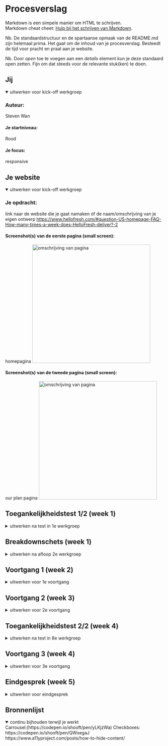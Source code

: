 # Procesverslag

Markdown is een simpele manier om HTML te schrijven.  
Markdown cheat cheet: [Hulp bij het schrijven van Markdown](https://github.com/adam-p/markdown-here/wiki/Markdown-Cheatsheet).

Nb. De standaardstructuur en de spartaanse opmaak van de README.md zijn helemaal prima. Het gaat om de inhoud van je procesverslag. Besteedt de tijd voor pracht en praal aan je website.

Nb. Door _open_ toe te voegen aan een _details_ element kun je deze standaard open zetten. Fijn om dat steeds voor de relevante stuk(ken) te doen.

## Jij

<details open>
  <summary>uitwerken voor kick-off werkgroep</summary>

### Auteur:

Steven Wan

#### Je startniveau:

Rood

#### Je focus:

responsive

</details>

## Je website

<details open>
  <summary>uitwerken voor kick-off werkgroep</summary>

### Je opdracht:

link naar de website die je gaat namaken óf de naam/omschrijving van je eigen ontwerp
https://www.hellofresh.com/#question-US-homepage-FAQ-How-many-times-a-week-does-HelloFresh-deliver?-2

#### Screenshot(s) van de eerste pagina (small screen):

homepagina
  <img src="readme-images/homepagina_hellofresh.png" width="375px" alt="omschrijving van pagina">

#### Screenshot(s) van de tweede pagina (small screen):

our plan pagina
  <img src="readme-images/plannenpagina_hellofresh.png" width="375px" alt="omschrijving van pagina">

</details>

## Toegankelijkheidstest 1/2 (week 1)

<details>
  <summary>uitwerken na test in 1e werkgroep</summary>

### Bevindingen

Lijst met je bevindingen die in de test naar voren kwamen:
Je kan niet terug via 'our plan' pagina
Central field loss:
view our plans hover onduidelijk
kan niks lezen
laag contrast
ziet geen outline buttons
ziet geen stappenplan (weinig contrast)
'First box total' balk onduidelijk, te weining contrast
Parkinson:
knoppen zijn erg klein
colorblind:
foto's niet duidelijk
hover kan duidelijker

#### Screenreader

Hij gaat niet van zelf langs de FAQ



#### Muis en Toetsenbord

Muis only:
Geen probleem

Toetsenbord only:
Gaat langs de tabben van menu ondanks het menu gesloten is

#### Motoriek (shocks, elastiekjes)

Buttons zijn relatief klein voor motorieke beperkingen
  
  oplossing: De buttons vergroten

#### Visueel (brillen, contrast, kleurenblind, dark/light).

De hover van de buttons hebben een laag contrast waardoor het moeilijk is om waar te nemen
  
  oplossing: hover contrast verhogen

</details>

## Breakdownschets (week 1)

<details>
  <summary>uitwerken na afloop 2e werkgroep</summary>

### de hele pagina:

  <img src="readme-images/breakdownsheet-1.jpg" width="375px" alt="breakdown van een dynamisch deel">
    <img src="readme-images/breakdownsheet-2.jpg" width="375px" alt="breakdown van een dynamisch deel">
    <img src="readme-images/breakdownsheet-3.jpg" width="375px" alt="breakdown van een dynamisch deel">
    <img src="readme-images/breakdownsheet-4.jpg" width="375px" alt="breakdown van een dynamisch deel">

### dynamisch deel (bijv menu):

<img src="readme-images/breakdownsheet-5.jpg" width="375px" alt="breakdown van een dynamisch deel">


</details>

## Voortgang 1 (week 2)

<details>
  <summary>uitwerken voor 1e voortgang</summary>

### Stand van zaken

  Ik heb een overzicht gemaakt van welke stukken van de website ik wel en niet ga coderen. Verder heb ik een begin gemaakt aan de HTML code. Hier ga ik alle content erin verwerken waarmee ik later met CSS verder ga stylen. Hier had ik tot nu toe niet echt moeite mee.
  
      <img src="readme-images/html-1.jpg" width="375px" alt="html-code">
  
      <img src="readme-images/html-2.jpg" width="375px" alt="html-code">
  
      <img src="readme-images/html-3.jpg" width="375px" alt="html-code">  



### Agenda voor meeting

samen met je groepje opstellen

Fee: 
1. Ik moet nog alles in html zetten, tekst+plaatjes
2. Nog meer oefenen
3. Vragen stellen in de les
  
Mila:
1. Basis structuur maken
2.Inhoud verzamelen(afbeedlingen, iconen, fonts)
3.Bronnen niet vergeten
4.CSS
  

### Verslag van meeting

hier na afloop snel de uitkomsten van de meeting vastleggen

- HTML code afronden
- Een begin maken aan CSS
- Loop beetje achter
- bling bling ideeën bedenken

</details>

## Voortgang 2 (week 3)

<details>
  <summary>uitwerken voor 2e voortgang</summary>

### Stand van zaken

Heb een begin kunnen maken aan de header en eerste sections, ik kon de achtergrond afbeelding niet goed positioneren. Ik moet de header nog verbeteren.

<img src="readme-images/header_en_section1.jpg" width="375px" alt="html-code">

### Agenda voor meeting

samen met je groepje opstellen

Mila: opgegeven :(
Fee: Heeft veel moeite met HTML
### Verslag van meeting

hier na afloop snel de uitkomsten van de meeting vastleggen

- Verder werken aan CSS
- Begin maken aan JS
- Absolute position gebruiken voor achtergrond img

</details>

## Toegankelijkheidstest 2/2 (week 4)

<details>
  <summary>uitwerken na test in 8e werkgroep</summary>

### Bevindingen

Lijst met je bevindingen die in de test naar voren kwamen (geef ook aan wat er verbeterd is):

#### Screenreader

Een manier bedenken om navigatie te sluiten
"inert" gebruiken om navigatie te skippen indien het niet open is

#### Muis en Toetsenbord

Muis only: niks aan de hand
Toetsenbord: manier bedenken om nav te sluiten

#### Motoriek (shocks, elastiekjes)

De buttons groter maken 

#### Visueel (brillen, contrast, kleurenblind, dark/light).

Meer contrast in de hover op de buttons

</details>

## Voortgang 3 (week 4)

<details>
  <summary>uitwerken voor 3e voortgang</summary>

### Stand van zaken
  
Ik ben bijna klaar met de lay-out van de homepagina. Ik moet nog wel de bovenstaande verbeterpunten in de homgepagina verwerken. De plannenpagina moet ik nog uitwerken.

### Agenda voor meeting

samen met je groepje opstellen

Bespreken welke elementen ik kan toevoegen om mijn website meer toegankelijk te maken.
  
### Verslag van meeting

hier na afloop snel de uitkomsten van de meeting vastleggen

- Heb geleerd hoe je animaties kan maken met css samen met Danian
- Heb een terugknop geplaatst in de plannen pagina

</details>

## Eindgesprek (week 5)

<details>
  <summary>uitwerken voor eindgesprek</summary>

### Je uitkomst - karakteristiek screenshots:

  <img src="readme-images/resultaat-1.jpg" width="375px" alt="uitomst opdracht 1">
  <img src="readme-images/resultaat-2.jpg" width="375px" alt="uitomst opdracht 1">
  <img src="readme-images/resultaat-3.jpg" width="375px" alt="uitomst opdracht 1">
  <img src="readme-images/resultaat-4.jpg" width="375px" alt="uitomst opdracht 1">


### Dit ging goed/Heb ik geleerd:
  
-Ik heb geleerd hoe je een slide-menu kan maken met behulp van JS
-Ik heb geleerd hoe je animaties kan maken
- Ik heb geleerd hoe je rekening kan houden met mensen die een visuele/motoriek beperking hebben
- ik ben beter geworden in HTML, CSS en JS
Korte omschrijving met plaatjes

  <img src="readme-images/trots-1.jpg" width="375px" alt="top">
  Ik ben vooral trots op de ingredienten selector in de plannenpagina. Ik vind dat mijn pagina in het geheel erg professioneel uitziet vergeleken met mijn voorgaande codeer-pagina's. Ik heb gemerkt dat ik tijdens dit vak grote vooruitgang stappen heb gezet in coderen. Ik merk dat ik coderen steeds meer begrijp waardoor ik het persoonlijk steeds leuker begin te vinden :)

### Dit was lastig/Is niet gelukt:
  
De officiele plannenpagina bestaat uit meerdere stappen. Ik kwam er niet aan toe om het volledig uit te werken.
Ik kwam erachter dat mijn html-code niet volledig screenread-vriendelijk is. Ik heb checkmark emoji's gebruikt waardoor de screenreader die volledig hardop leest, wat niet de bedoeling is. Bij sommige gedeelte heb ik eerst de <img> gecodeerd en daarna pas de content. Deze volgorde moet worden omgedraaid omdat de content belangrijker is.
  
Korte omschrijving met plaatjes
  
  
  <img src="readme-images/lastig-1" width="375px" alt="bummer">
    <img src="readme-images/lastig-2" width="375px" alt="bummer">

</details>

## Bronnenlijst

<details open>
  <summary>continu bijhouden terwijl je werkt</summary>
Carrousel:(https://codepen.io/shooft/pen/yLKjzWa)
Checkboxes: https://codepen.io/shooft/pen/QWxegaJ
https://www.a11yproject.com/posts/how-to-hide-content/

</details>

